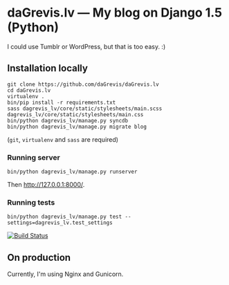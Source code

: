# daGrevis.lv — My blog on Django 1.5 (Python)

I could use Tumblr or WordPress, but that is too easy. :)

## Installation locally

    git clone https://github.com/daGrevis/daGrevis.lv
    cd daGrevis.lv
    virtualenv .
    bin/pip install -r requirements.txt
    sass dagrevis_lv/core/static/stylesheets/main.scss dagrevis_lv/core/static/stylesheets/main.css
    bin/python dagrevis_lv/manage.py syncdb
    bin/python dagrevis_lv/manage.py migrate blog

(`git`, `virtualenv` and `sass` are required)

### Running server

    bin/python dagrevis_lv/manage.py runserver

Then <http://127.0.0.1:8000/>.

### Running tests

    bin/python dagrevis_lv/manage.py test --settings=dagrevis_lv.test_settings

[![Build Status](https://travis-ci.org/daGrevis/daGrevis.lv.png?branch=master)](https://travis-ci.org/daGrevis/daGrevis.lv)

## On production

Currently, I'm using Nginx and Gunicorn.
